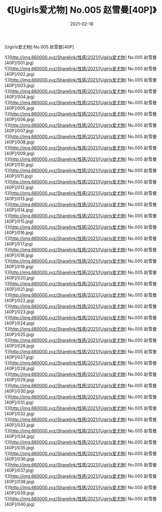 ﻿---
layout: post
title:  《[Ugirls爱尤物] No.005 赵雪曼[40P]》
date:   2021-02-18
img: http://img.660000.xyz/Sharelink/性感/2021/[Ugirls爱尤物] No.005 赵雪曼[40P]/000.jpg
categories: [美女, 清纯, 唯美]
---

[Ugirls爱尤物] No.005 赵雪曼[40P]

  ![](http://img.660000.xyz/Sharelink/性感/2021/[Ugirls爱尤物] No.005 赵雪曼[40P]/001.jpg) <br> ![](http://img.660000.xyz/Sharelink/性感/2021/[Ugirls爱尤物] No.005 赵雪曼[40P]/002.jpg) <br> ![](http://img.660000.xyz/Sharelink/性感/2021/[Ugirls爱尤物] No.005 赵雪曼[40P]/003.jpg) <br> ![](http://img.660000.xyz/Sharelink/性感/2021/[Ugirls爱尤物] No.005 赵雪曼[40P]/004.jpg) <br> ![](http://img.660000.xyz/Sharelink/性感/2021/[Ugirls爱尤物] No.005 赵雪曼[40P]/005.jpg) <br> ![](http://img.660000.xyz/Sharelink/性感/2021/[Ugirls爱尤物] No.005 赵雪曼[40P]/006.jpg) <br> ![](http://img.660000.xyz/Sharelink/性感/2021/[Ugirls爱尤物] No.005 赵雪曼[40P]/007.jpg) <br> ![](http://img.660000.xyz/Sharelink/性感/2021/[Ugirls爱尤物] No.005 赵雪曼[40P]/008.jpg) <br> ![](http://img.660000.xyz/Sharelink/性感/2021/[Ugirls爱尤物] No.005 赵雪曼[40P]/009.jpg) <br> ![](http://img.660000.xyz/Sharelink/性感/2021/[Ugirls爱尤物] No.005 赵雪曼[40P]/010.jpg) <br> ![](http://img.660000.xyz/Sharelink/性感/2021/[Ugirls爱尤物] No.005 赵雪曼[40P]/011.jpg) <br> ![](http://img.660000.xyz/Sharelink/性感/2021/[Ugirls爱尤物] No.005 赵雪曼[40P]/012.jpg) <br> ![](http://img.660000.xyz/Sharelink/性感/2021/[Ugirls爱尤物] No.005 赵雪曼[40P]/013.jpg) <br> ![](http://img.660000.xyz/Sharelink/性感/2021/[Ugirls爱尤物] No.005 赵雪曼[40P]/014.jpg) <br> ![](http://img.660000.xyz/Sharelink/性感/2021/[Ugirls爱尤物] No.005 赵雪曼[40P]/015.jpg) <br> ![](http://img.660000.xyz/Sharelink/性感/2021/[Ugirls爱尤物] No.005 赵雪曼[40P]/016.jpg) <br> ![](http://img.660000.xyz/Sharelink/性感/2021/[Ugirls爱尤物] No.005 赵雪曼[40P]/017.jpg) <br> ![](http://img.660000.xyz/Sharelink/性感/2021/[Ugirls爱尤物] No.005 赵雪曼[40P]/018.jpg) <br> ![](http://img.660000.xyz/Sharelink/性感/2021/[Ugirls爱尤物] No.005 赵雪曼[40P]/019.jpg) <br> ![](http://img.660000.xyz/Sharelink/性感/2021/[Ugirls爱尤物] No.005 赵雪曼[40P]/020.jpg) <br> ![](http://img.660000.xyz/Sharelink/性感/2021/[Ugirls爱尤物] No.005 赵雪曼[40P]/021.jpg) <br> ![](http://img.660000.xyz/Sharelink/性感/2021/[Ugirls爱尤物] No.005 赵雪曼[40P]/022.jpg) <br> ![](http://img.660000.xyz/Sharelink/性感/2021/[Ugirls爱尤物] No.005 赵雪曼[40P]/023.jpg) <br> ![](http://img.660000.xyz/Sharelink/性感/2021/[Ugirls爱尤物] No.005 赵雪曼[40P]/024.jpg) <br> ![](http://img.660000.xyz/Sharelink/性感/2021/[Ugirls爱尤物] No.005 赵雪曼[40P]/025.jpg) <br> ![](http://img.660000.xyz/Sharelink/性感/2021/[Ugirls爱尤物] No.005 赵雪曼[40P]/026.jpg) <br> ![](http://img.660000.xyz/Sharelink/性感/2021/[Ugirls爱尤物] No.005 赵雪曼[40P]/027.jpg) <br> ![](http://img.660000.xyz/Sharelink/性感/2021/[Ugirls爱尤物] No.005 赵雪曼[40P]/028.jpg) <br> ![](http://img.660000.xyz/Sharelink/性感/2021/[Ugirls爱尤物] No.005 赵雪曼[40P]/029.jpg) <br> ![](http://img.660000.xyz/Sharelink/性感/2021/[Ugirls爱尤物] No.005 赵雪曼[40P]/030.jpg) <br> ![](http://img.660000.xyz/Sharelink/性感/2021/[Ugirls爱尤物] No.005 赵雪曼[40P]/031.jpg) <br> ![](http://img.660000.xyz/Sharelink/性感/2021/[Ugirls爱尤物] No.005 赵雪曼[40P]/032.jpg) <br> ![](http://img.660000.xyz/Sharelink/性感/2021/[Ugirls爱尤物] No.005 赵雪曼[40P]/033.jpg) <br> ![](http://img.660000.xyz/Sharelink/性感/2021/[Ugirls爱尤物] No.005 赵雪曼[40P]/034.jpg) <br> ![](http://img.660000.xyz/Sharelink/性感/2021/[Ugirls爱尤物] No.005 赵雪曼[40P]/035.jpg) <br> ![](http://img.660000.xyz/Sharelink/性感/2021/[Ugirls爱尤物] No.005 赵雪曼[40P]/036.jpg) <br> ![](http://img.660000.xyz/Sharelink/性感/2021/[Ugirls爱尤物] No.005 赵雪曼[40P]/037.jpg) <br> ![](http://img.660000.xyz/Sharelink/性感/2021/[Ugirls爱尤物] No.005 赵雪曼[40P]/038.jpg) <br> ![](http://img.660000.xyz/Sharelink/性感/2021/[Ugirls爱尤物] No.005 赵雪曼[40P]/039.jpg) <br> ![](http://img.660000.xyz/Sharelink/性感/2021/[Ugirls爱尤物] No.005 赵雪曼[40P]/040.jpg) <br>